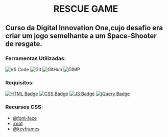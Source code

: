 <h1 align="center">RESCUE GAME</h1>

## Curso da Digital Innovation One,cujo desafio era criar um jogo semelhante a um Space-Shooter de resgate.

### Ferramentas Utilizadas:

![VS Code](http://img.shields.io/badge/-VS%20Code-007ACC?style=flat&logo=visual-studio-code&logoColor=ffffff)
![Git](https://img.shields.io/badge/-Git-%23F05032?style=flat&logo=git&logoColor=ffffff)
![GitHub](https://img.shields.io/badge/-GitHub-181717?style=flat&logo=github&logoColor=ffffff)
![GIMP](https://img.shields.io/badge/-GIMP-ffffff?style=flat&logo=gimp&logoColor=181717)

### Requisitos:

[![HTML Badge](https://img.shields.io/badge/-HTML5-%23E44D27?style=flat-square&logo=html5&logoColor=ffffff&link=https://www.w3schools.com/html/)](https://www.w3schools.com/html/) 
[![CSS Badge](https://img.shields.io/badge/-CSS3-%231572B6?style=flat-square&logo=css3&logoColor=ffffff&link=https://developer.mozilla.org/pt-BR/docs/Web/CSS)](https://developer.mozilla.org/pt-BR/docs/Web/CSS)
[![JS Badge](https://img.shields.io/badge/-JavaScript-%23F7DF1E?style=flat-square&logo=javascript&logoColor=black&link=https://www.w3schools.com/js/default.asp)](https://www.w3schools.com/js/default.asp)
[![jQuery Badge](https://img.shields.io/badge/-jQuery-%230769AD?style=flat-square&logo=jquery&logoColor=ffffff&link=https://www.w3schools.com/jquery/)](https://www.w3schools.com/jquery/)

### Recursos CSS:

* [@font-face](https://developer.mozilla.org/en-US/docs/Web/CSS/@font-face)
* [:root](https://www.w3schools.com/cssref/sel_root.asp)
* [@keyframes](https://www.w3schools.com/cssref/css3_pr_animation-keyframes.asp)
